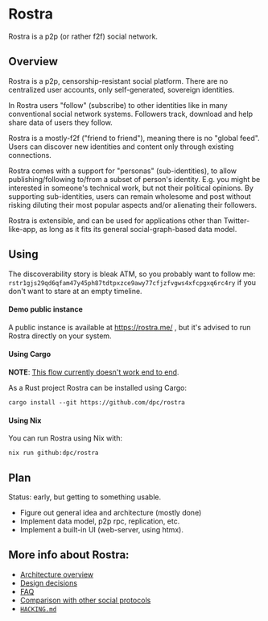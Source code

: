 # Rostra

Rostra is a p2p (or rather f2f) social network.

## Overview

Rostra is a p2p, censorship-resistant social platform.
There are no centralized user accounts, only self-generated,
sovereign identities.

In Rostra users "follow" (subscribe) to other identities like in
many conventional social network systems. Followers track, download
and help share data of users they follow.

Rostra is a mostly-f2f ("friend to friend"), meaning
there is no "global feed". Users can discover new identities
and content only through existing connections.

Rostra comes with a support for "personas" (sub-identities), to allow
publishing/following to/from a subset of person's identity.
E.g. you might be interested in someone's technical work,
but not their political opinions. By supporting sub-identities,
users can remain wholesome and post without risking diluting
their most popular aspects and/or alienating their followers.

Rostra is extensible, and can be used for applications other
than Twitter-like-app, as long as it fits its general
social-graph-based data model.

## Using

The discoverability story is bleak ATM, so you
probably want to follow me: `rstr1gjs29qd6qfam47y45ph87tdtpxzce9awy77cfjzfvgws4xfcpgxq6rc4ry`
if you don't want to stare at an empty timeline.

#### Demo public instance

A public instance is available at https://rostra.me/ , but
it's advised to run Rostra directly on your system.

#### Using Cargo

**NOTE**: [This flow currently doesn't work end to end](https://github.com/dpc/rostra/discussions/7).

As a Rust project Rostra can be installed using Cargo:

```
cargo install --git https://github.com/dpc/rostra
```

#### Using Nix

You can run Rostra using Nix with:

```
nix run github:dpc/rostra
```

## Plan

Status: early, but getting to something usable.

* Figure out general idea and architecture (mostly done)
* Implement data model, p2p rpc, replication, etc.
* Implement a built-in UI (web-server, using htmx).

## More info about Rostra:

* [Architecture overview](./ARCHITECTURE.md)
* [Design decisions](./docs/design.md)
* [FAQ](/docs/FAQ.md)
* [Comparison with other social protocols](/docs/comparison.md)
* [`HACKING.md`](./HACKING.md)
